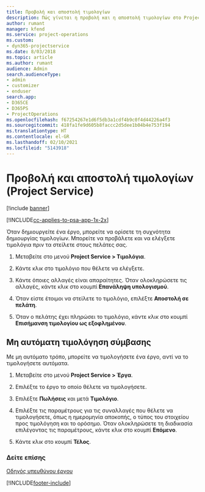 ```yaml
---
title: Προβολή και αποστολή τιμολογίων
description: Πώς γίνεται η προβολή και η αποστολή τιμολογίων στο Project Service
author: rumant
manager: kfend
ms.service: project-operations
ms.custom:
- dyn365-projectservice
ms.date: 8/03/2018
ms.topic: article
ms.author: rumant
audience: Admin
search.audienceType:
- admin
- customizer
- enduser
search.app:
- D365CE
- D365PS
- ProjectOperations
ms.openlocfilehash: f67254267e1d6f5db3a1cdf4b9c0f4d44226a4f3
ms.sourcegitcommit: 418fa1fe9d605b8faccc2d5dee1b04b4e753f194
ms.translationtype: HT
ms.contentlocale: el-GR
ms.lasthandoff: 02/10/2021
ms.locfileid: "5143918"
---
```

# <a name="view-and-send-invoices-project-service"></a>Προβολή και αποστολή τιμολογίων (Project Service)

[!include [banner](../includes/psa-now-project-operations.md)]

[!INCLUDE[cc-applies-to-psa-app-1x-2x](../includes/cc-applies-to-psa-app-1x-2x.md)]

Όταν δημιουργείτε ένα έργο, μπορείτε να ορίσετε τη συχνότητα δημιουργίας τιμολογίων. Μπορείτε να προβάλετε και να ελέγξετε τιμολόγια πριν τα στείλετε στους πελάτες σας.  
  
1.  Μεταβείτε στο μενού **Project Service > Τιμολόγια**.  
  
2.  Κάντε κλικ στο τιμολόγιο που θέλετε να ελέγξετε.  
  
3.  Κάντε όποιες αλλαγές είναι απαραίτητες. Όταν ολοκληρώσετε τις αλλαγές, κάντε κλικ στο κουμπί **Επανάληψη υπολογισμού**.  
  
4.  Όταν είστε έτοιμοι να στείλετε το τιμολόγιο, επιλέξτε **Αποστολή σε πελάτη**.  
  
5.  Όταν ο πελάτης έχει πληρώσει το τιμολόγιο, κάντε κλικ στο κουμπί **Επισήμανση τιμολογίου ως εξοφλημένου**.  
  
## <a name="manually-invoice-a-contract"></a>Μη αυτόματη τιμολόγηση σύμβασης  
 Με μη αυτόματο τρόπο, μπορείτε να τιμολογήσετε ένα έργο, αντί να το τιμολογήσετε αυτόματα.  
  
1.  Μεταβείτε στο μενού **Project Service > Έργα**.  
  
2.  Επιλέξτε το έργο το οποίο θέλετε να τιμολογήσετε.  
  
3.  Επιλέξτε **Πωλήσεις** και μετά **Τιμολόγιο**.  
  
4.  Επιλέξτε τις παραμέτρους για τις συναλλαγές που θέλετε να τιμολογήσετε, όπως η ημερομηνία αποκοπής, ο τύπος του στοιχείου προς τιμολόγηση και το ορόσημο. Όταν ολοκληρώσετε τη διαδικασία επιλέγοντας τις παραμέτρους, κάντε κλικ στο κουμπί **Επόμενο**.  
  
5.  Κάντε κλικ στο κουμπί **Τέλος**.  
  
### <a name="see-also"></a>Δείτε επίσης  
 [Οδηγός υπευθύνου έργου](../psa/project-manager-guide.md)


[!INCLUDE[footer-include](../includes/footer-banner.md)]